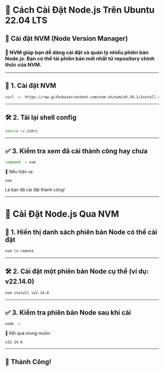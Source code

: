 # 🚀 Cách Cài Đặt Node.js Trên Ubuntu 22.04 LTS

## 🎨 Cài đặt NVM (Node Version Manager)

### 📌 NVM giúp bạn dễ dàng cài đặt và quản lý nhiều phiên bản Node.js. Bạn có thể tải phiên bản mới nhất từ repository chính thức của NVM.

---

## 🔧 1. Cài đặt NVM

```bash
curl -o- https://raw.githubusercontent.com/nvm-sh/nvm/v0.39.1/install.sh | zsh
```

---

## 🛠️ 2. Tải lại shell config

```bash
source ~/.zshrc
```

---

## ✅ 3. Kiểm tra xem đã cài thành công hay chưa

```bash
command -v nvm
```

🎯 Nếu hiện ra:

```
nvm
```

Là bạn đã cài đặt thành công!

---

# 🌟 Cài Đặt Node.js Qua NVM

## 🔧 1. Hiển thị danh sách phiên bản Node có thể cài đặt

```bash
nvm ls-remote
```

---

## 🛠️ 2. Cài đặt một phiên bản Node cụ thể (ví dụ: v22.14.0)

```bash
nvm install v22.14.0
```

---

## ✅ 3. Kiểm tra phiên bản Node sau khi cài

```bash
node -v
```

🎯 Kết quả mong muốn:

```
v22.14.0
```

---

## 🎉 Thành Công!
